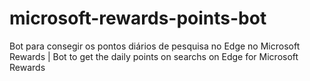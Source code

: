 # microsoft-rewards-points-bot
Bot para consegir os pontos diários de pesquisa no Edge no Microsoft Rewards | Bot to get the daily points on searchs on Edge for Microsoft Rewards

